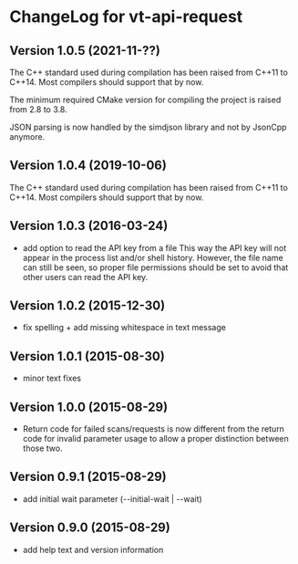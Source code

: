 # ChangeLog for vt-api-request

## Version 1.0.5 (2021-11-??)

The C++ standard used during compilation has been raised from C++11 to C++14.
Most compilers should support that by now.

The minimum required CMake version for compiling the project is raised from 2.8
to 3.8.

JSON parsing is now handled by the simdjson library and not by JsonCpp anymore.

## Version 1.0.4 (2019-10-06)

The C++ standard used during compilation has been raised from C++11 to C++14.
Most compilers should support that by now.

## Version 1.0.3 (2016-03-24)
  - add option to read the API key from a file
    This way the API key will not appear in the process list and/or shell
    history. However, the file name can still be  seen, so proper file
    permissions should be set to avoid that other users can read the API key.

## Version 1.0.2 (2015-12-30)
  - fix spelling + add missing whitespace in text message

## Version 1.0.1 (2015-08-30)
  - minor text fixes

## Version 1.0.0 (2015-08-29)
  - Return code for failed scans/requests is now different from the
    return code for invalid parameter usage to allow a proper distinction
    between those two.

## Version 0.9.1 (2015-08-29)
  - add initial wait parameter (--initial-wait | --wait)

## Version 0.9.0 (2015-08-29)
  - add help text and version information
